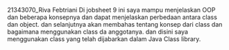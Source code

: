 21343070_Riva Febtriani
Di jobsheet 9 ini saya mampu menjelaskan OOP dan beberapa konsepnya dan dapat menjelaskan perbedaan antara class dan object. dan selanjutnya akan membahas tentang konsep dari class dan bagaimana menggunakan class da anggotanya. dan disini saya menggunakan class yang telah dijabarkan dalam Java Class library.
